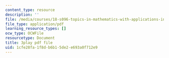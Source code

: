 ```yaml
---
content_type: resource
description: ''
file: /media/courses/18-s096-topics-in-mathematics-with-applications-in-finance-fall-2013/1cfe28fa1f8db6b15de2e693a0f712e9_TuTmC8aOQJE.pdf
file_type: application/pdf
learning_resource_types: []
ocw_type: OCWFile
resourcetype: Document
title: 3play pdf file
uid: 1cfe28fa-1f8d-b6b1-5de2-e693a0f712e9
---
```

